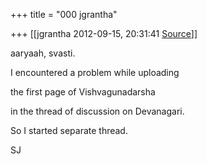 +++
title = "000 jgrantha"

+++
[[jgrantha	2012-09-15, 20:31:41 [Source](https://groups.google.com/g/samskrita/c/ikBWJrUXl0A)]]



aaryaah, svasti.

I encountered a problem while uploading

the first page of Vishvagunadarsha

in the thread of discussion on Devanagari.

So I started separate thread.

SJ

